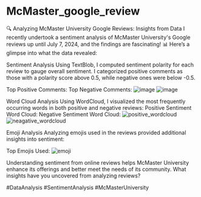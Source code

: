 # McMaster_google_review

🔍 Analyzing McMaster University Google Reviews: Insights from Data
I recently undertook a sentiment analysis of McMaster University's Google reviews up until July 7, 2024, and the findings are fascinating! 📊 Here’s a glimpse into what the data revealed:

Sentiment Analysis
Using TextBlob, I computed sentiment polarity for each review to gauge overall sentiment. I categorized positive comments as those with a polarity score above 0.5, while negative ones were below -0.5.

Top Positive Comments: 				Top Negative Comments:
 ![image](https://github.com/roshan02kc/McMaster_google_review/assets/113552978/8ec54928-6c25-4f76-a88f-7a7b01238e93) ![image](https://github.com/roshan02kc/McMaster_google_review/assets/113552978/0d2ac2f9-6631-4b42-b581-7645b675ce4c) 

Word Cloud Analysis
Using WordCloud, I visualized the most frequently occurring words in both positive and negative reviews:
Positive Sentiment Word Cloud: 		Negative Sentiment Word Cloud: 
  ![positive_wordcloud](https://github.com/roshan02kc/McMaster_google_review/assets/113552978/b9ff4799-3a8d-4126-a60d-ef42435e9c69) ![neagative_wordcloud](https://github.com/roshan02kc/McMaster_google_review/assets/113552978/1f4364dc-4013-40db-ac0e-847b44c093d8)

Emoji Analysis
Analyzing emojis used in the reviews provided additional insights into sentiment:

Top Emojis Used:
 ![emoji](https://github.com/roshan02kc/McMaster_google_review/assets/113552978/ad6bd55d-2af2-4aa8-a34d-5a4d7ec44eac)

Understanding sentiment from online reviews helps McMaster University enhance its offerings and better meet the needs of its community. What insights have you uncovered from analyzing reviews?

#DataAnalysis #SentimentAnalysis #McMasterUniversity 
